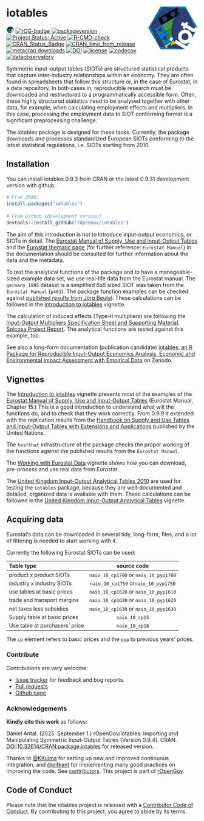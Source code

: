 <!-- README.md is generated from README.Rmd. Please edit that file -->

# iotables <img src="man/figures/logo.png" align="right" />

<!-- <img src="/man/figures/logo.png" align="right" height="205 width="205"/>-->

![iotables](man/figures/logo20.png)
[![rOG-badge](https://ropengov.github.io/rogtemplate/reference/figures/ropengov-badge.svg)](https://ropengov.org/)
[![packageversion](https://img.shields.io/badge/Package%20version-0.9.4-orange.svg?style=flat-square)](https://github.com/rOpenGov/iotables/commits/master)
[![Project Status:
Active](https://www.repostatus.org/badges/latest/active.svg)](https://www.repostatus.org/#active)
[![R-CMD-check](https://github.com/rOpenGov/iotables/workflows/R-CMD-check/badge.svg)](https://github.com/rOpenGov/iotables/actions)
[![CRAN_Status_Badge](https://www.r-pkg.org/badges/version/iotables)](https://cran.r-project.org/package=iotables)
[![CRAN_time_from_release](https://www.r-pkg.org/badges/ago/iotables)](https://cran.r-project.org/package=iotables)
[![metacran
downloads](https://cranlogs.r-pkg.org/badges/iotables)](https://cran.r-project.org/package=iotables)
[![DOI](https://doi.org/10.32614/CRAN.package.dataset.svg)](https://doi.org/10.32614/CRAN.package.dataset)
[![license](https://img.shields.io/badge/license-MIT%20+%20file%20LICENSE-lightgrey.svg)](https://choosealicense.com/)
[![codecov](https://codecov.io/gh/rOpenGov/iotables/branch/master/graph/badge.svg)](https://app.codecov.io/gh/rOpenGov/iotables)
[![dataobservatory](https://img.shields.io/badge/ecosystem-dataobservatory.eu-3EA135.svg)](https://dataobservatory.eu/)

Symmetric input–output tables (SIOTs) are structured statistical
products that capture inter-industry relationships within an economy.
They are often found in spreadsheets that follow this structure or, in
the case of Eurostat, in a data repository. In both cases in,
reproducible research must be downloaded and restructured to a
programmatically accessible form. Often, these highly structured
statistics need to be analysed together with other data, for example,
when calculating employment effects and multipliers. In this case,
processing the employment data to SIOT conforming format is a
significant preprocessing challenge.

The iotables package is designed for these tasks. Currently, the package
downloads and processes standardized European SIOTs conforming to the
latest statistical regulations, i.e. SIOTs starting from 2010.

## Installation

You can install iotables 0.9.3 from CRAN or the latest 0.9.31
development version with github:

``` r
# From CRAN:
install.packages("iotables")

# From Github (development version)
devtools::install_github("rOpenGov/iotables")
```

The aim of this introduction is not to introduce input-output economics,
or SIOTs in detail. The [Eurostat Manual of Supply, Use and Input-Output
Tables](https://ec.europa.eu/eurostat/en/web/products-manuals-and-guidelines/-/KS-RA-07-013)
and the [Eurostat thematic
page](https://ec.europa.eu/eurostat/web/esa-supply-use-input-tables/overview)
(for further reference: `Eurostat Manual`) in the documentation should
be consulted for further information about the data and the metadata.

To test the analytical functions of the package and to have a
manageable-sized example data set, we use real-life data from the
Eurostat manual. The `germany_1995` dataset is a simplified 6x6 sized
SIOT was taken from the `Eurostat Manual` (`p481`). The package function
examples can be checked against [published results from Jörg
Beutel](https://ec.europa.eu/eurostat/documents/3859598/5902113/KS-RA-07-013-EN.PDF/b0b3d71e-3930-4442-94be-70b36cea9b39?version=1.0).
These calculations can be followed in the [Introduction to
iotables](https://iotables.dataobservatory.eu/articles/intro.html)
vignette.

The calculation of induced effects (Type-II multipliers) are following
the [Input-Output Multipliers Specification Sheet and Supporting
Material, Spicosa Project
Report](https://web.archive.org/web/20220331124544/www.coastal-saf.eu/output-step/pdf/Specification%20sheet%20I_O_final.pdf).
The analytical functions are tested against this example, too.

See also a long-form documentation (publication candidate) [iotables: an
R Package for Reproducible Input-Output Economics Analysis, Economic and
Environmental Impact Assessment with Empirical
Data](https://zenodo.org/record/5887038#.Ye2ovv7MLIU) on Zenodo.

## Vignettes

The [Introduction to
iotables](https://iotables.dataobservatory.eu/articles/intro.html)
vignette presents most of the examples of the [Eurostat Manual of
Supply, Use and Input-Output
Tables](https://ec.europa.eu/eurostat/documents/3859598/5902113/KS-RA-07-013-EN.PDF/b0b3d71e-3930-4442-94be-70b36cea9b39?version=1.0)
(Eurostat Manual, Chapter 15.) This is a good introduction to understand
what will the functions do, and to check that they work correctly. From
0.9.9 it extended with the replication results from the [Handbook on
Supply and Use Tables and Input-Output Tables with Extensions and
Applications](https://unstats.un.org/unsd/nationalaccount/docs/SUT_IOT_HB_Final_Cover.pdf)
published by the United Nations.

The `testthat` infrastructure of the package checks the proper working
of the functions against the published results from the
`Eurostat Manual`.

The [Working with Eurostat
Data](https://iotables.dataobservatory.eu/articles/working_with_eurostat.html)
vignette shows how you can download, pre-process and use real data from
Eurostat.

The [United Kingdom Input-Output Analytical Tables
2010](https://webarchive.nationalarchives.gov.uk/20160114044923/http://www.ons.gov.uk/ons/rel/input-output/input-output-analytical-tables/2010/index.html)
are used for testing the `iotables` package, because they are
well-documented and detailed, organized data is available with them.
These calculations can be followed in the [United Kingdom Input-Output
Analytical
Tables](https://iotables.dataobservatory.eu/articles/united_kingdom_2010.html)
vignette.

## Acquiring data

Eurostat’s data can be downloaded in several tidy, long-form, files, and
a lot of filtering is needed to start working with it.

Currently the following Eurostat SIOTs can be used:

| Table type                     |              source code              |
|:-------------------------------|:-------------------------------------:|
| product x product SIOTs        | `naio_10_cp1700` or `naio_10_pyp1700` |
| industry x industry SIOTs      | `naio_10_cp1750` or`naio_10_pyp1750`  |
| use tables at basic prices     | `naio_10_cp1620` or `naio_10_pyp1610` |
| trade and transport margins    | `naio_10_cp1620` or `naio_10_pyp1620` |
| net taxes less subsidies       | `naio_10_cp1630` or `naio_10_pyp1630` |
| Supply table at basic prices   |            `naio_10_cp15`             |
| Use table at purchasers’ price |            `naio_10_cp16`             |

The `cp` element refers to basic prices and the `pyp` to previous years’
prices.

### Contribute

Contributions are very welcome:

- [Issue tracker](https://github.com/ropengov/iotables/issues) for
  feedback and bug reports.
- [Pull requests](https://github.com/ropengov/iotables/)
- [Github page](https://github.com/ropengov/iotables/)

### Acknowledgements

**Kindly cite this work** as follows:

Daniel Antal. (2025. September 1.) rOpenGov/iotables: Importing and
Manipulating Symmetric Input-Output Tables (Version 0.9.4). CRAN.
[DOI:10.32614/CRAN.package.iotables](https://doi.org/10.32614/CRAN.package.iotables)
for released version.

Thanks to [@KKulma](https://github.com/KKulma/) for setting up new and
improved continuous integration, and
[@pitkant](https://github.com/pitkant) for implementing many good
practices on improving the code. See
[contributors](https://github.com/ropengov/iotables/graphs/contributors).
This project is part of [rOpenGov](https://ropengov.org).

## Code of Conduct

Please note that the iotables project is released with a [Contributor
Code of
Conduct](https://contributor-covenant.org/version/2/0/CODE_OF_CONDUCT.html).
By contributing to this project, you agree to abide by its terms.

